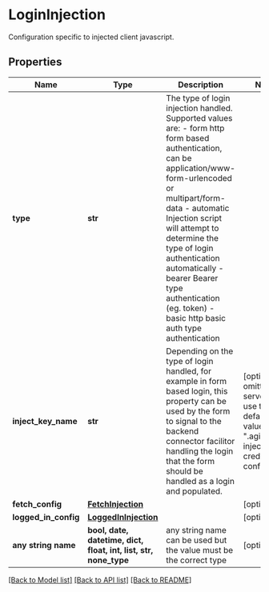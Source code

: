 # LoginInjection

Configuration specific to injected client javascript. 

## Properties
Name | Type | Description | Notes
------------ | ------------- | ------------- | -------------
**type** | **str** | The type of login injection handled. Supported values are:  - form        http form based authentication, can be application/www-form-urlencoded or multipart/form-data  - automatic       Injection script will attempt to determine the type of login authentication automatically  - bearer       Bearer type authentication (eg. token)  - basic       http basic auth type authentication  | 
**inject_key_name** | **str** | Depending on the type of login handled, for example in form based login,  this property can be used by the form to signal to the backend connector facilitor  handling the login that the form should be handled as a login and populated.  | [optional]  if omitted the server will use the default value of ".agilicus-inject-credentials-config"
**fetch_config** | [**FetchInjection**](FetchInjection.md) |  | [optional] 
**logged_in_config** | [**LoggedInInjection**](LoggedInInjection.md) |  | [optional] 
**any string name** | **bool, date, datetime, dict, float, int, list, str, none_type** | any string name can be used but the value must be the correct type | [optional]

[[Back to Model list]](../README.md#documentation-for-models) [[Back to API list]](../README.md#documentation-for-api-endpoints) [[Back to README]](../README.md)


